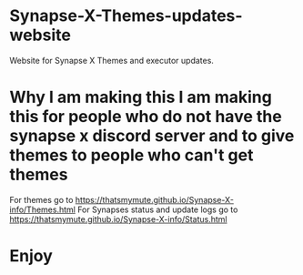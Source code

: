 # Synapse-X-Themes-updates-website
Website for Synapse X Themes and executor updates.
# Why I am making this I am making this for people who do not have the synapse x discord server and to give themes to people who can't get themes

For themes go to https://thatsmymute.github.io/Synapse-X-info/Themes.html
For Synapses status and update logs go to https://thatsmymute.github.io/Synapse-X-info/Status.html
# Enjoy
